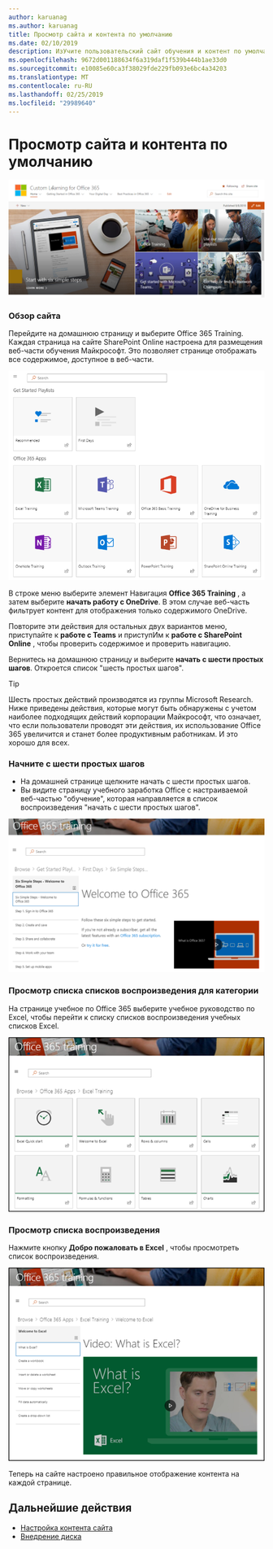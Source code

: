```yaml
---
author: karuanag
ms.author: karuanag
title: Просмотр сайта и контента по умолчанию
ms.date: 02/10/2019
description: ИзУчите пользовательский сайт обучения и контент по умолчанию
ms.openlocfilehash: 9672d001188634f6a319daf1f539b444b1ae33d0
ms.sourcegitcommit: e10085e60ca3f38029fde229fb093e6bc4a34203
ms.translationtype: MT
ms.contentlocale: ru-RU
ms.lasthandoff: 02/25/2019
ms.locfileid: "29989640"
---
```

# <a name="explore-the-site-and-default-content"></a>Просмотр сайта и контента по умолчанию

![Шесть простых шагов](media/clo365homepage.png)

### <a name="tour-the-site"></a>Обзор сайта 

Перейдите на домашнюю страницу и выберите Office 365 Training. Каждая страница на сайте SharePoint Online настроена для размещения веб-части обучения Майкрософт. Это позволяет странице отображать все содержимое, доступное в веб-части.

![частей](media/webpart.PNG)

В строке меню выберите элемент Навигация **Office 365 Training** , а затем выберите **начать работу с OneDrive**. В этом случае веб-часть фильтрует контент для отображения только содержимого OneDrive.

Повторите эти действия для остальных двух вариантов меню, приступайте к **работе с Teams** и приступИм к **работе с SharePoint Online** , чтобы проверить содержимое и проверить навигацию.

Вернитесь на домашнюю страницу и выберите **начать с шести простых шагов**. Откроется список "шесть простых шагов".

> [!TIP]
> Шесть простых действий производятся из группы Microsoft Research. Ниже приведены действия, которые могут быть обнаружены с учетом наиболее подходящих действий корпорации Майкрософт, что означает, что если пользователи проводят эти действия, их использование Office 365 увеличится и станет более продуктивным работникам. И это хорошо для всех.

### <a name="go-to-start-with-six-simple-steps"></a>Начните с шести простых шагов
- На домашней странице щелкните начать с шести простых шагов. 
- Вы видите страницу учебного заработка Office с настраиваемой веб-частью "обучение", которая направляется в список воспроизведения "начать с шести простых шагов".  

![Список воспроизведения с шестью шагами](media/clo365sixsteps.png)

### <a name="view-a-list-of-playlists-for-a-category"></a>Просмотр списка списков воспроизведения для категории

На странице учебное по Office 365 выберите учебное руководство по Excel, чтобы перейти к списку списков воспроизведения учебных списков Excel.

![контент_ексцел. png](media/content_excel.png)

### <a name="view-a-playlist"></a>Просмотр списка воспроизведения

Нажмите кнопку **Добро пожаловать в Excel** , чтобы просмотреть список воспроизведения.

![контент_ексвел. png](media/content_exwel.png)

Теперь на сайте настроено правильное отображение контента на каждой странице. 

## <a name="next-steps"></a>Дальнейшие действия
- [Настройка контента сайта](customization.md)
- [Внедрение диска](driveadoption.md) 

